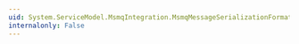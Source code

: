 ```yaml
---
uid: System.ServiceModel.MsmqIntegration.MsmqMessageSerializationFormat
internalonly: False
---
```

